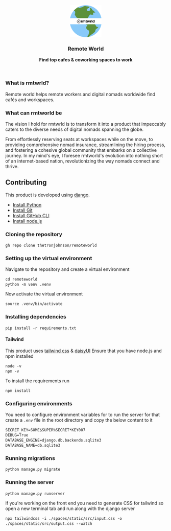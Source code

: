 <div align="center">
  <a href="https://remoteworld.space">
    <img
      src="./spaces/static/img/rmtwrld.png"
      alt="Remote World Logo"
      height="100"
    />
  </a>
  <br />
  <p>
    <h3>
      <b>
        Remote World
      </b>
    </h3>
  </p>
  <p>
    <b>
      Find top cafes & coworking spaces to work
    </b>
  </p>
  <br />
</div>

### What is rmtwrld?
Remote world helps remote workers and digital nomads worldwide find cafés and workspaces.

### What can rmtworld be
The vision I hold for rmtwrld is to transform it into a product that impeccably caters to the diverse needs of digital nomads spanning the globe.

From effortlessly reserving seats at workspaces while on the move, to providing comprehensive nomad insurance, streamlining the hiring process, and fostering a cohesive global community that embarks on a collective journey. 
In my mind's eye, I foresee rmtworld's evolution into nothing short of an internet-based nation, revolutionizing the way nomads connect and thrive.

## Contributing
This product is developed using [django](https://www.djangoproject.com).
* [Install Python](https://www.python.org/downloads/)
* [Install Git](https://git-scm.com/downloads)
* [Install GitHub CLI](https://cli.github.com)
* [Install node.js](https://nodejs.org)

### Cloning the repository
```
gh repo clone thetronjohnson/remoteworld
```
  
### Setting up the virtual environment
Navigate to the repository and create a virtual environment
```
cd remoteworld
python -m venv .venv
```
Now activate the virtual environment
```
source .venv/bin/activate
```
### Installing dependencies
```
pip install -r requirements.txt
```
#### Tailwind
This product uses [tailwind css](https://tailwindcss.com) & [daisyUI](https://daisyui.com/)
Ensure that you have node.js and npm installed
```
node -v
npm -v
```
To install the requirements run
```
npm install
```
### Configuring environments
You need to configure environment variables for to run the server for that create a `.env` file in the root directory and copy the below content to it
```
SECRET_KEY=SOME$SUPER%SECRET*KEY007
DEBUG=True
DATABASE_ENGINE=django.db.backends.sqlite3
DATABASE_NAME=db.sqlite3
```

### Running migrations
```
python manage.py migrate
```

### Running the server
```
python manage.py runserver
```

If you're working on the front end you need to generate CSS for tailwind so open a new terminal tab and run along with the django server
```
npx tailwindcss -i ./spaces/static/src/input.css -o ./spaces/static/src/output.css --watch
```






